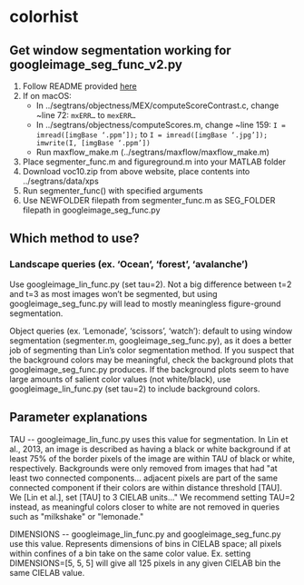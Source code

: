 # colorhist

## Get window segmentation working for googleimage_seg_func_v2.py

1. Follow README provided [here](http://calvin.inf.ed.ac.uk/software/figure-ground-segmentation-by-transferring-window-masks/)
2. If on macOS:
   - In ../segtrans/objectness/MEX/computeScoreContrast.c, change ~line 72: `mxERR…` to `mexERR…`
   - In ../segtrans/objectness/computeScores.m, change ~line 159: `I = imread([imgBase ‘.ppm’]);` to 
   `I = imread([imgBase ‘.jpg’]); imwrite(I, [imgBase ‘.ppm’])`
   - Run maxflow_make.m (../segtrans/maxflow/maxflow_make.m)
3. Place segmenter_func.m and figureground.m into your MATLAB folder
4. Download voc10.zip from above website, place contents into ../segtrans/data/xps
5. Run segmenter_func() with specified arguments
6. Use NEWFOLDER filepath from segmenter_func.m as SEG_FOLDER filepath in googleimage_seg_func.py


## Which method to use?
### Landscape queries (ex. ‘Ocean’, ‘forest’, ‘avalanche’)
Use googleimage_lin_func.py (set tau=2). Not a big difference between t=2 and t=3 as most images won’t be segmented, but
using googleimage_seg_func.py will lead to mostly meaningless figure-ground segmentation.

Object queries (ex. ‘Lemonade’, ‘scissors’, ‘watch’): default to using window
segmentation (segmenter.m, googleimage_seg_func.py), as it does a better job of
segmenting than Lin’s color segmentation method. If you suspect that the background
colors may be meaningful, check the background plots that googleimage_seg_func.py produces.
If the background plots seem to have large amounts of salient color values (not white/black),
use googleimage_lin_func.py (set tau=2) to include background colors.


## Parameter explanations
TAU -- googleimage_lin_func.py uses this value for segmentation. In Lin et al., 2013,
an image is described as having a black or white background if at least 75% of
the border pixels of the image are within TAU of black or white, respectively.
Backgrounds were only removed from images that had "at least two connected components...
adjacent pixels are part of the same connected component if their colors are within
distance threshold [TAU]. We [Lin et al.], set [TAU] to 3 CIELAB units..." We
recommend setting TAU=2 instead, as meaningful colors closer to white are not removed
in queries such as "milkshake" or "lemonade."


DIMENSIONS -- googleimage_lin_func.py and googleimage_seg_func.py use this value.
Represents dimensions of bins in CIELAB space; all pixels within confines of a bin
take on the same color value. Ex. setting DIMENSIONS=[5, 5, 5] will give all 125
pixels in any given CIELAB bin the same CIELAB value.

